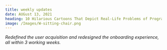 ```yaml
---
title: weekly updates
date: AUGust 13, 2021
heading: 10 Hilarious Cartoons That Depict Real-Life Problems of Programmers
image: /Images/W-sitting-chair.png
---
```


_Redefined the user acquisition and redesigned the onboarding experience, all within 3 working weeks._
